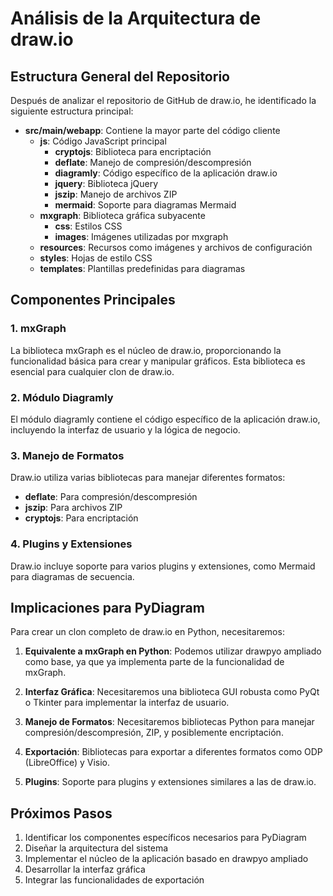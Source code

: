 # Análisis de la Arquitectura de draw.io

## Estructura General del Repositorio

Después de analizar el repositorio de GitHub de draw.io, he identificado la siguiente estructura principal:

- **src/main/webapp**: Contiene la mayor parte del código cliente
  - **js**: Código JavaScript principal
    - **cryptojs**: Biblioteca para encriptación
    - **deflate**: Manejo de compresión/descompresión
    - **diagramly**: Código específico de la aplicación draw.io
    - **jquery**: Biblioteca jQuery
    - **jszip**: Manejo de archivos ZIP
    - **mermaid**: Soporte para diagramas Mermaid
  - **mxgraph**: Biblioteca gráfica subyacente
    - **css**: Estilos CSS
    - **images**: Imágenes utilizadas por mxgraph
  - **resources**: Recursos como imágenes y archivos de configuración
  - **styles**: Hojas de estilo CSS
  - **templates**: Plantillas predefinidas para diagramas

## Componentes Principales

### 1. mxGraph

La biblioteca mxGraph es el núcleo de draw.io, proporcionando la funcionalidad básica para crear y manipular gráficos. Esta biblioteca es esencial para cualquier clon de draw.io.

### 2. Módulo Diagramly

El módulo diagramly contiene el código específico de la aplicación draw.io, incluyendo la interfaz de usuario y la lógica de negocio.

### 3. Manejo de Formatos

Draw.io utiliza varias bibliotecas para manejar diferentes formatos:
- **deflate**: Para compresión/descompresión
- **jszip**: Para archivos ZIP
- **cryptojs**: Para encriptación

### 4. Plugins y Extensiones

Draw.io incluye soporte para varios plugins y extensiones, como Mermaid para diagramas de secuencia.

## Implicaciones para PyDiagram

Para crear un clon completo de draw.io en Python, necesitaremos:

1. **Equivalente a mxGraph en Python**: Podemos utilizar drawpyo ampliado como base, ya que ya implementa parte de la funcionalidad de mxGraph.

2. **Interfaz Gráfica**: Necesitaremos una biblioteca GUI robusta como PyQt o Tkinter para implementar la interfaz de usuario.

3. **Manejo de Formatos**: Necesitaremos bibliotecas Python para manejar compresión/descompresión, ZIP, y posiblemente encriptación.

4. **Exportación**: Bibliotecas para exportar a diferentes formatos como ODP (LibreOffice) y Visio.

5. **Plugins**: Soporte para plugins y extensiones similares a las de draw.io.

## Próximos Pasos

1. Identificar los componentes específicos necesarios para PyDiagram
2. Diseñar la arquitectura del sistema
3. Implementar el núcleo de la aplicación basado en drawpyo ampliado
4. Desarrollar la interfaz gráfica
5. Integrar las funcionalidades de exportación
